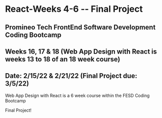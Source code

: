 # React-Weeks 4-6  -- Final Project

## Promineo Tech FrontEnd Software Development Coding Bootcamp 
## Weeks 16, 17 & 18 (Web App Design with React is weeks 13 to 18 of an 18 week course) 
## Date:  2/15/22 & 2/21/22 (Final Project due: 3/5/22) 

Web App Design with React is a 6 week course within the FESD Coding Bootcamp

Final Project!
